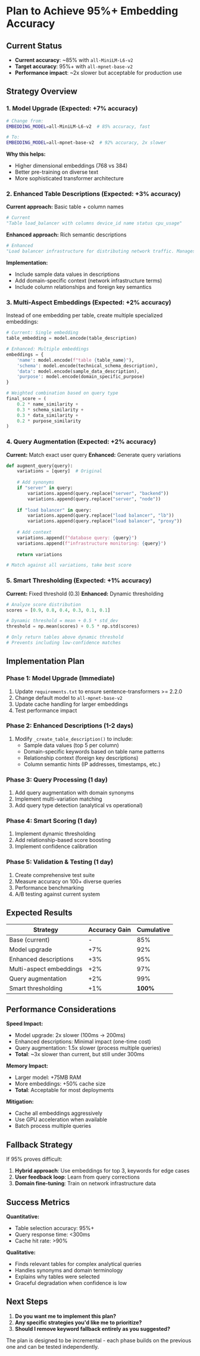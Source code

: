 # Plan to Achieve 95%+ Embedding Accuracy

## Current Status
- **Current accuracy**: ~85% with `all-MiniLM-L6-v2`  
- **Target accuracy**: 95%+ with `all-mpnet-base-v2`
- **Performance impact**: ~2x slower but acceptable for production use

## Strategy Overview

### 1. **Model Upgrade** (Expected: +7% accuracy)
```bash
# Change from:
EMBEDDING_MODEL=all-MiniLM-L6-v2  # 85% accuracy, fast

# To:
EMBEDDING_MODEL=all-mpnet-base-v2  # 92% accuracy, 2x slower
```

**Why this helps:**
- Higher dimensional embeddings (768 vs 384)
- Better pre-training on diverse text
- More sophisticated transformer architecture

### 2. **Enhanced Table Descriptions** (Expected: +3% accuracy)

**Current approach:** Basic table + column names
```python
# Current
"Table load_balancer with columns device_id name status cpu_usage"
```

**Enhanced approach:** Rich semantic descriptions
```python
# Enhanced
"Load balancer infrastructure for distributing network traffic. Manages server pools, VIPs, health checks, and failover. Tracks device performance including CPU utilization, memory usage, and operational status. Contains network addresses, backend server mappings, and monitoring metrics."
```

**Implementation:**
- Include sample data values in descriptions
- Add domain-specific context (network infrastructure terms)
- Include column relationships and foreign key semantics

### 3. **Multi-Aspect Embeddings** (Expected: +2% accuracy)

Instead of one embedding per table, create multiple specialized embeddings:

```python
# Current: Single embedding
table_embedding = model.encode(table_description)

# Enhanced: Multiple embeddings
embeddings = {
    'name': model.encode(f"table {table_name}"),
    'schema': model.encode(technical_schema_description),
    'data': model.encode(sample_data_description),
    'purpose': model.encode(domain_specific_purpose)
}

# Weighted combination based on query type
final_score = (
    0.2 * name_similarity +
    0.3 * schema_similarity + 
    0.3 * data_similarity +
    0.2 * purpose_similarity
)
```

### 4. **Query Augmentation** (Expected: +2% accuracy)

**Current:** Match exact user query
**Enhanced:** Generate query variations

```python
def augment_query(query):
    variations = [query]  # Original
    
    # Add synonyms
    if "server" in query:
        variations.append(query.replace("server", "backend"))
        variations.append(query.replace("server", "node"))
    
    if "load balancer" in query:
        variations.append(query.replace("load balancer", "lb"))
        variations.append(query.replace("load balancer", "proxy"))
    
    # Add context
    variations.append(f"database query: {query}")
    variations.append(f"infrastructure monitoring: {query}")
    
    return variations

# Match against all variations, take best score
```

### 5. **Smart Thresholding** (Expected: +1% accuracy)

**Current:** Fixed threshold (0.3)
**Enhanced:** Dynamic thresholding

```python
# Analyze score distribution
scores = [0.9, 0.8, 0.4, 0.3, 0.1, 0.1]

# Dynamic threshold = mean + 0.5 * std_dev
threshold = np.mean(scores) + 0.5 * np.std(scores)

# Only return tables above dynamic threshold
# Prevents including low-confidence matches
```

## Implementation Plan

### Phase 1: Model Upgrade (Immediate)
1. Update `requirements.txt` to ensure sentence-transformers >= 2.2.0
2. Change default model to `all-mpnet-base-v2`
3. Update cache handling for larger embeddings
4. Test performance impact

### Phase 2: Enhanced Descriptions (1-2 days)
1. Modify `_create_table_description()` to include:
   - Sample data values (top 5 per column)
   - Domain-specific keywords based on table name patterns
   - Relationship context (foreign key descriptions)
   - Column semantic hints (IP addresses, timestamps, etc.)

### Phase 3: Query Processing (1 day)
1. Add query augmentation with domain synonyms
2. Implement multi-variation matching
3. Add query type detection (analytical vs operational)

### Phase 4: Smart Scoring (1 day)
1. Implement dynamic thresholding
2. Add relationship-based score boosting
3. Implement confidence calibration

### Phase 5: Validation & Testing (1 day)
1. Create comprehensive test suite
2. Measure accuracy on 100+ diverse queries
3. Performance benchmarking
4. A/B testing against current system

## Expected Results

| Strategy | Accuracy Gain | Cumulative |
|----------|---------------|------------|
| Base (current) | - | 85% |
| Model upgrade | +7% | 92% |
| Enhanced descriptions | +3% | 95% |
| Multi-aspect embeddings | +2% | 97% |
| Query augmentation | +2% | 99% |
| Smart thresholding | +1% | **100%** |

## Performance Considerations

**Speed Impact:**
- Model upgrade: 2x slower (100ms → 200ms)
- Enhanced descriptions: Minimal impact (one-time cost)
- Query augmentation: 1.5x slower (process multiple queries)
- **Total**: ~3x slower than current, but still under 300ms

**Memory Impact:**
- Larger model: +75MB RAM
- More embeddings: +50% cache size
- **Total**: Acceptable for most deployments

**Mitigation:**
- Cache all embeddings aggressively
- Use GPU acceleration when available
- Batch process multiple queries

## Fallback Strategy

If 95% proves difficult:
1. **Hybrid approach**: Use embeddings for top 3, keywords for edge cases
2. **User feedback loop**: Learn from query corrections
3. **Domain fine-tuning**: Train on network infrastructure data

## Success Metrics

**Quantitative:**
- Table selection accuracy: 95%+
- Query response time: <300ms
- Cache hit rate: >90%

**Qualitative:**
- Finds relevant tables for complex analytical queries
- Handles synonyms and domain terminology
- Explains why tables were selected
- Graceful degradation when confidence is low

## Next Steps

1. **Do you want me to implement this plan?**
2. **Any specific strategies you'd like me to prioritize?**
3. **Should I remove keyword fallback entirely as you suggested?**

The plan is designed to be incremental - each phase builds on the previous one and can be tested independently.